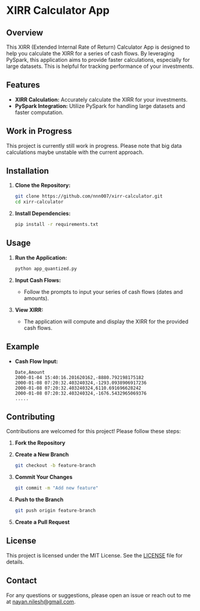# XIRR Calculator App

## Overview

This XIRR (Extended Internal Rate of Return) Calculator App is designed to help you calculate the XIRR 
for a series of cash flows. By leveraging PySpark, this application aims to provide faster calculations, 
especially for large datasets. This is helpful for tracking performance of your investments.

## Features

- **XIRR Calculation:** Accurately calculate the XIRR for your investments.
- **PySpark Integration:** Utilize PySpark for handling large datasets and faster computation.

## Work in Progress

This project is currently still work in progress. Please note that big data calculations maybe unstable with the current approach. 

## Installation

1. **Clone the Repository:**
    ```bash
    git clone https://github.com/nnn007/xirr-calculator.git
    cd xirr-calculator
    ```

2. **Install Dependencies:**
    ```bash
    pip install -r requirements.txt
    ```

## Usage

1. **Run the Application:**
    ```bash
    python app_quantized.py
    ```

2. **Input Cash Flows:**
    - Follow the prompts to input your series of cash flows (dates and amounts).

3. **View XIRR:**
    - The application will compute and display the XIRR for the provided cash flows.

## Example

- **Cash Flow Input:**
    ```plaintext
    Date,Amount
    2000-01-04 15:40:16.201620162,-8880.792198175182
    2000-01-08 07:20:32.403240324,-1293.0938906917236
    2000-01-08 07:20:32.403240324,6110.691696628242
    2000-01-08 07:20:32.403240324,-1676.5432965069376
    .....
    ```

## Contributing

Contributions are welcomed for this project! Please follow these steps:

1. **Fork the Repository**
2. **Create a New Branch**
    ```bash
    git checkout -b feature-branch
    ```
3. **Commit Your Changes**
    ```bash
    git commit -m "Add new feature"
    ```
4. **Push to the Branch**
    ```bash
    git push origin feature-branch
    ```

5. **Create a Pull Request**

## License

This project is licensed under the MIT License. See the [LICENSE](LICENSE) file for details.

## Contact

For any questions or suggestions, please open an issue or reach out to me at [nayan.nilesh@gmail.com](mailto:nayan.nilesh@gmail.com).
